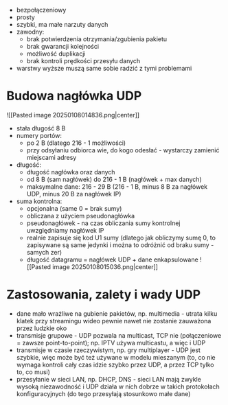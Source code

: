 - bezpołączeniowy
- prosty
- szybki, ma małe narzuty danych
- zawodny:
	- brak potwierdzenia otrzymania/zgubienia pakietu
	- brak gwarancji kolejności
	- możliwość duplikacji
	- brak kontroli prędkości przesyłu danych
- warstwy wyższe muszą same sobie radzić z tymi problemami

# Budowa nagłówka UDP

![[Pasted image 20250108014836.png|center]]

- stała długość 8 B
- numery portów:
	- po 2 B (dlatego 216 - 1 możliwości)
	- przy odsyłaniu odbiorca wie, do kogo odesłać - wystarczy zamienić miejscami adresy
- długość:
	- długość nagłówka oraz danych
	- od 8 B (sam nagłówek) do 216 - 1 B (nagłówek + max danych)
	- maksymalne dane: 216 - 29 B (216 - 1 B, minus 8 B za nagłówek UDP, minus 20 B za nagłówek IP)
- suma kontrolna:
	- opcjonalna (same 0 = brak sumy)
	- obliczana z użyciem pseudonagłówka
	- pseudonagłówek - na czas obliczania sumy kontrolnej uwzględniamy nagłówek IP
	- realnie zapisuje się kod U1 sumy (dlatego jak obliczymy sumę 0, to zapisywane są same jedynki i można to odróżnić od braku sumy - samych zer)
	- długość datagramu = nagłówek UDP + dane enkapsulowane
![[Pasted image 20250108015036.png|center]]

# Zastosowania, zalety i wady UDP

- dane mało wrażliwe na gubienie pakietów, np. multimedia - utrata kilku klatek przy streamingu wideo pewnie nawet nie zostanie zauważona przez ludzkie oko
- transmisje grupowe - UDP pozwala na multicast, TCP nie (połączeniowe = zawsze point-to-point); np. IPTV używa multicastu, a więc i UDP
- transmisje w czasie rzeczywistym, np. gry multiplayer - UDP jest szybkie, więc może być też używane w modelu mieszanym (to, co nie wymaga kontroli cały czas idzie szybko przez UDP, a przez TCP tylko to, co musi)
- przesyłanie w sieci LAN, np. DHCP, DNS - sieci LAN mają zwykle wysoką niezawodność i UDP działa w nich dobrze w takich protokołach konfiguracyjnych (do tego przesyłają stosunkowo małe dane)